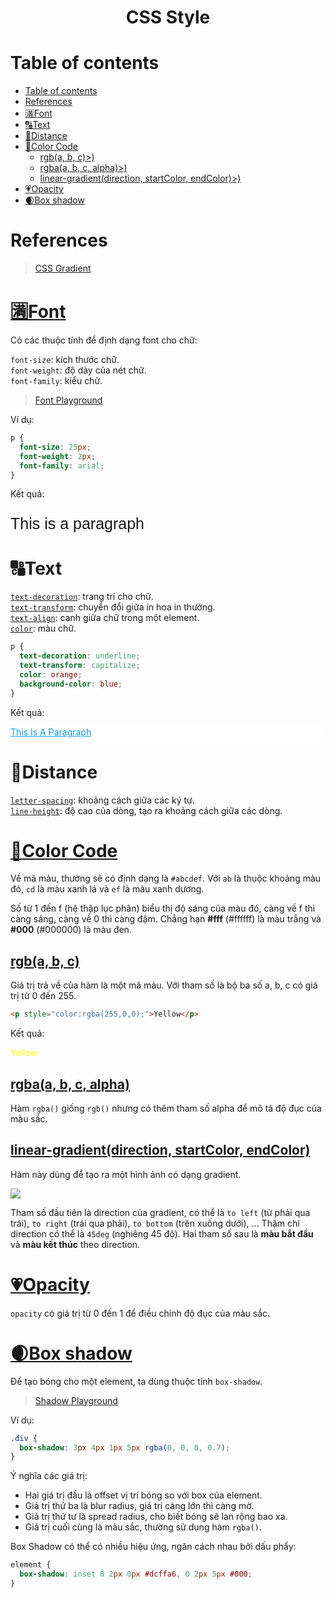 <link rel='stylesheet' href='../main.css'>

<div class="title"> 
    <center><h1 class="bigtitle">CSS Style</h1></center>
</div>

# Table of contents

- [Table of contents](#table-of-contents)
- [References](#references)
- [🈵Font](#font)
- [🔠Text](#text)
- [📏Distance](#distance)
- [🌈Color Code](#color-code)
  - [rgb(a, b, c)>)](#rgba-b-c)
  - [rgba(a, b, c, alpha)>)](#rgbaa-b-c-alpha)
  - [linear-gradient(direction, startColor, endColor)>)](#linear-gradientdirection-startcolor-endcolor)
- [💗Opacity](#opacity)
- [🌒Box shadow](#box-shadow)

# References

> [CSS Gradient](https://cssgradient.io/)

# [🈵Font](https://developer.mozilla.org/en-US/docs/Web/CSS/font)

Có các thuộc tính để định dạng font cho chữ:

`font-size`: kích thước chữ.\
`font-weight`: độ dày của nét chữ.\
`font-family`: kiểu chữ.

> [Font Playground](https://play.typedetail.com/)

Ví dụ:

```css
p {
  font-size: 25px;
  font-weight: 2px;
  font-family: arial;
}
```

Kết quả:

<p style="font-size: 25px; font-weight: 1px; font-family: arial">
This is a paragraph
</p>

# 🔠Text

[`text-decoration`](https://developer.mozilla.org/en-US/docs/Web/CSS/text-decoration): trang trí cho chữ.\
[`text-transform`](https://developer.mozilla.org/en-US/docs/Web/CSS/text-transform): chuyển đổi giữa in hoa in thường.\
[`text-align`](https://developer.mozilla.org/en-US/docs/Web/CSS/text-align): canh giữa chữ trong một element.\
[`color`](https://developer.mozilla.org/en-US/docs/Web/CSS/color): màu chữ.

```css
p {
  text-decoration: underline;
  text-transform: capitalize;
  color: orange;
  background-color: blue;
}
```

Kết quả:

<p style="text-decoration: underline;
  text-transform: capitalize;
  color: #0c9aec;
  background-color: white;">
This is a paragraph
</p>

# 📏Distance

[`letter-spacing`](https://developer.mozilla.org/en-US/docs/Web/CSS/letter-spacing): khoảng cách giữa các ký tự.\
[`line-height`](https://developer.mozilla.org/en-US/docs/Web/CSS/line-height): độ cao của dòng, tạo ra khoảng cách giữa các dòng.

# [🌈Color Code](https://css-tricks.com/your-go-to-hex-code-color/)

Về mã màu, thường sẽ có định dạng là `#abcdef`. Với `ab` là thuộc khoảng màu đỏ, `cd` là màu xanh lá và `ef` là màu xanh dương.

Số từ 1 đến f (hệ thập lục phân) biểu thị độ sáng của màu đó, càng về f thì càng sáng, càng về 0 thì càng đậm. Chẳng hạn **#fff** (#ffffff) là màu trắng và **#000** (#000000) là màu đen.

## [rgb(a, b, c)](<https://developer.mozilla.org/en-US/docs/Web/CSS/color_value/rgb()>)

Giá trị trả về của hàm là một mã màu. Với tham số là bộ ba số a, b, c có giá trị từ 0 đến 255.

```html
<p style="color:rgba(255,0,0);">Yellow</p>
```

Kết quả:

<p style="color:rgba(255,255,0);">Yellow</p>

## [rgba(a, b, c, alpha)](<https://developer.mozilla.org/en-US/docs/Web/CSS/color_value/rgba()>)

Hàm `rgba()` giống `rgb()` nhưng có thêm tham số alpha để mô tả độ đục của màu sắc.

## [linear-gradient(direction, startColor, endColor)](<https://developer.mozilla.org/en-US/docs/Web/CSS/gradient/linear-gradient()>)

Hàm này dùng để tạo ra một hình ảnh có dạng gradient.

<img src="https://res.cloudinary.com/practicaldev/image/fetch/s--F7w_snYb--/c_imagga_scale,f_auto,fl_progressive,h_420,q_auto,w_1000/https://dev-to-uploads.s3.amazonaws.com/uploads/articles/vda3askm2sbfjl717q9q.png">

Tham số đầu tiên là direction của gradient, có thể là `to left` (từ phải qua trái), `to right` (trái qua phải), `to bottom` (trên xuống dưới), ... Thậm chí direction có thể là `45deg` (nghiêng 45 độ). Hai tham số sau là **màu bắt đầu** và **màu kết thúc** theo direction.

# [💗Opacity](https://developer.mozilla.org/en-US/docs/Web/CSS/opacity)

`opacity` có giá trị từ 0 đến 1 để điều chỉnh độ đục của màu sắc.

# [🌒Box shadow](https://developer.mozilla.org/en-US/docs/Web/CSS/box-shadow)

Để tạo bóng cho một element, ta dùng thuộc tính `box-shadow`.

> [Shadow Playground](https://www.cssmatic.com/box-shadow)

Ví dụ:

```css
.div {
  box-shadow: 3px 4px 1px 5px rgba(0, 0, 0, 0.7);
}
```

Ý nghĩa các giá trị:

- Hai giá trị đầu là offset vị trí bóng so với box của element.
- Giá trị thứ ba là blur radius, giá trị càng lớn thì càng mờ.
- Giá trị thứ tư là spread radius, cho biết bóng sẽ lan rộng bao xa.
- Giá trị cuối cùng là màu sắc, thường sử dụng hàm `rgba()`.

Box Shadow có thể có nhiều hiệu ứng, ngăn cách nhau bởi dấu phẩy:

```css
element {
  box-shadow: inset 0 2px 0px #dcffa6, 0 2px 5px #000;
}
```
